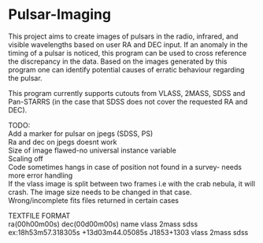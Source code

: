 # Pulsar-Imaging
This project aims to create images of pulsars in the radio, infrared, and visible wavelengths based on user RA and DEC input. 
If an anomaly in the timing of a pulsar is noticed, this program can be used to cross reference the discrepancy in the data. Based on the images generated by this program one can identify potential causes of erratic behaviour regarding the pulsar. 

This program currently supports cutouts from VLASS, 2MASS, SDSS and Pan-STARRS (in the case that SDSS does not cover the requested RA and DEC). 

TODO:  
Add a marker for pulsar on jpegs (SDSS, PS)   
Ra and dec on jpegs doesnt work   
Size of image flawed-no universal instance variable  
Scaling off  
Code sometimes hangs in case of position not found in a survey- needs more error handling   
If the vlass image is split between two frames i.e with the crab nebula, it will crash. The image size needs to be changed in that case.  
Wrong/incomplete fits files returned in certain cases    

TEXTFILE FORMAT  
ra(00h00m00s) dec(00d00m00s) name vlass 2mass sdss  
ex:18h53m57.318305s +13d03m44.05085s J1853+1303 vlass 2mass sdss  
